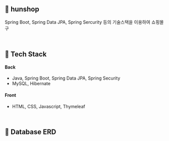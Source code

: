 ## 🛒 hunshop

  Spring Boot, Spring Data JPA, Spring Sercurity 등의 기술스택을 이용하여 쇼핑몰 구

<br>

## 🔧 Tech Stack


#### Back
- Java, Spring Boot, Spring Data JPA, Spring Security
- MySQL, Hibernate


#### Front
- HTML, CSS, Javascript, Thymeleaf

<br>

## 💾 Database ERD

